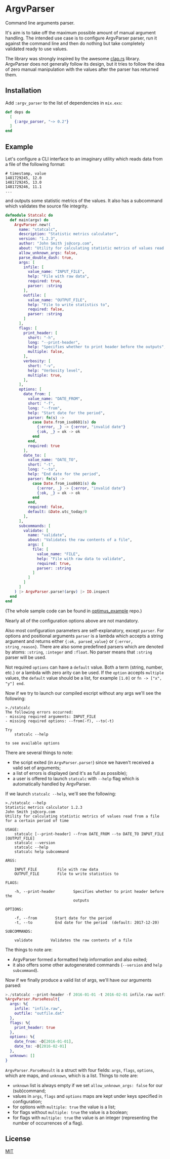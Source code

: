 # ArgvParser

Command line arguments parser.

It's aim is to take off the maximum possible amount of manual argument handling.
The intended use case is to configure ArgvParser parser, run it against the
command line and then do nothing but take completely validated
ready to use values.

The library was strongly inspired by the awesome [clap.rs](https://clap.rs/)
library. ArgvParser does not generally follow its design, but it tries to
follow the idea of zero manual manipulation with the values after the parser has
returned them.

## Installation

Add `:argv_parser` to the list of dependencies in `mix.exs`:

```elixir
def deps do
  [
    {:argv_parser, "~> 0.2"}
  ]
end
```

## Example

Let's configure a CLI interface to an imaginary utility which reads data from
a file of the following format:

```
# timestamp, value
1481729245, 12.0
1481729245, 13.0
1481729246, 11.1
...
```

and outputs some statistic metrics of the values.
It also has a subcommand which validates the source file integrity.

```elixir
defmodule Statcalc do
  def main(argv) do
    ArgvParser.new!(
      name: "statcalc",
      description: "Statistic metrics calculator",
      version: "1.2.3",
      author: "John Smith js@corp.com",
      about: "Utility for calculating statistic metrics of values read from a file for a certain period of time",
      allow_unknown_args: false,
      parse_double_dash: true,
      args: [
        infile: [
          value_name: "INPUT_FILE",
          help: "File with raw data",
          required: true,
          parser: :string
        ],
        outfile: [
          value_name: "OUTPUT_FILE",
          help: "File to write statistics to",
          required: false,
          parser: :string
        ]
      ],
      flags: [
        print_header: [
          short: "-h",
          long: "--print-header",
          help: "Specifies whether to print header before the outputs",
          multiple: false,
        ],
        verbosity: [
          short: "-v",
          help: "Verbosity level",
          multiple: true,
        ],
      ],
      options: [
        date_from: [
          value_name: "DATE_FROM",
          short: "-f",
          long: "--from",
          help: "Start date for the period",
          parser: fn(s) ->
            case Date.from_iso8601(s) do
              {:error, _} -> {:error, "invalid date"}
              {:ok, _} = ok -> ok
            end
          end,
          required: true
        ],
        date_to: [
          value_name: "DATE_TO",
          short: "-t",
          long: "--to",
          help: "End date for the period",
          parser: fn(s) ->
            case Date.from_iso8601(s) do
              {:error, _} -> {:error, "invalid date"}
              {:ok, _} = ok -> ok
            end
          end,
          required: false,
          default: &Date.utc_today/0
        ],
      ],
      subcommands: [
        validate: [
          name: "validate",
          about: "Validates the raw contents of a file",
          args: [
            file: [
              value_name: "FILE",
              help: "File with raw data to validate",
              required: true,
              parser: :string
            ]
          ]
        ]
      ]
    ) |> ArgvParser.parse!(argv) |> IO.inspect
  end
end
```

(The whole sample code can be found in
[optimus_example](https://github.com/savonarola/optimus_example) repo.)

Nearly all of the configuration options above are not mandatory.

Also most configuration parameters are self-explanatory, except `parser`.
For options and positional arguments `parser` is a lambda which accepts a string argument and returns either
`{:ok, parsed_value}` or `{:error, string_reason}`. There are also some predefined parsers which are denoted by atoms:
`:string`, `:integer` and `:float`. No parser means that `:string` parser will be used.

Not required `options` can have a `default` value. Both a term (string, number, etc.) or a lambda with zero arity can be used.
If the `option` accepts `multiple` values, the `default` value should be a list, for example `[1.0]` or `fn -> ["x", "y"] end`.

Now if we try to launch our compiled escript without any args we'll see the following:

```
>./statcalc
The following errors occurred:
- missing required arguments: INPUT_FILE
- missing required options: --from(-f), --to(-t)

Try
    statcalc --help

to see available options
```

There are several things to note:

- the script exited (in `ArgvParser.parse!`) since we haven't received a valid set
  of arguments;
- a list of errors is displayed (and it's as full as possible);
- a user is offered to launch `statcalc` with `--help` flag which is automatically
  handled by ArgvParser.

If we launch `statcalc --help`, we'll see the following:

```
>./statcalc --help
Statistic metrics calculator 1.2.3
John Smith js@corp.com
Utility for calculating statistic metrics of values read from a file for a certain period of time

USAGE:
    statcalc [--print-header] --from DATE_FROM --to DATE_TO INPUT_FILE [OUTPUT_FILE]
    statcalc --version
    statcalc --help
    statcalc help subcommand

ARGS:

    INPUT_FILE         File with raw data
    OUTPUT_FILE        File to write statistics to

FLAGS:

    -h, --print-header        Specifies whether to print header before the
                              outputs

OPTIONS:

    -f, --from        Start date for the period
    -t, --to          End date for the period  (default: 2017-12-20)

SUBCOMMANDS:

    validate        Validates the raw contents of a file

```

The things to note are:

- ArgvParser formed a formatted help information and also exited;
- it also offers some other autogenerated commands (`--version` and `help subcommand`).

Now if we finally produce a valid list of args, we'll have our arguments parsed:

```elixir
>./statcalc --print-header -f 2016-01-01 -t 2016-02-01 infile.raw outfile.dat
%ArgvParser.ParseResult{
  args: %{
    infile: "infile.raw",
    outfile: "outfile.dat"
  },
  flags: %{
    print_header: true
  },
  options: %{
    date_from: ~D[2016-01-01],
    date_to: ~D[2016-02-01]
  },
  unknown: []
}
```

`ArgvParser.ParseResult` is a struct with four fields: `args`, `flags`, `options`,
which are maps, and `unknown`, which is a list. Things to note are:

- `unknown` list is always empty if we set `allow_unknown_args: false` for our
  (sub)command;
- values in `args`, `flags` and `options` maps are kept under keys specified in configuration;
- for options with `multiple: true` the value is a list;
- for flags without `multiple: true` the value is a boolean;
- for flags with `multiple: true` the value is an integer (representing the
  number of occurrences of a flag).

## License

[MIT](./LICENSE.md)
